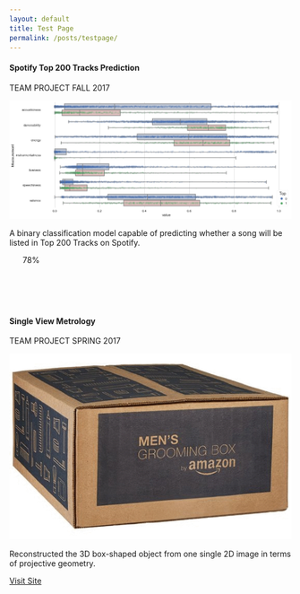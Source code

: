 ```yaml
---
layout: default
title: Test Page
permalink: /posts/testpage/
---
```


<div class="row">
  <div class="mb-2 col-md-6">
    <div class="card" style="height: 27rem;">
      <h4 class="card-header">Spotify Top 200 Tracks Prediction</h4>
      <div class="card-body">
        <p>
          <span class="badge badge-dark">TEAM PROJECT</span>
          <span class="badge badge-info">FALL 2017</span>
        </p>
        <a href="https://github.com/thsieh4/CSC522_project"><img class="card-img-top" src="/figure/demo.png"></a>
        <p class="card-text text-left">A binary classification model capable of predicting whether a song will be listed in Top 200 Tracks on Spotify.</p>
        <ul class="list-group list-group-flush">
          <div class="progress">
            <div class="progress-bar progress-bar-striped progress-bar-animated bg-secondary" style="width:78%">78%</div>
          </div>
        </ul>
      </div>
    </div>
  </div>  

  
  <div class="mb-2 col-md-6">
    <div class="card" style="height: 27rem;">
      <h4 class="card-header">Single View Metrology</h4>
      <div class="card-body">
        <p>
          <span class="badge badge-dark">TEAM PROJECT</span>
          <span class="badge badge-info">SPRING 2017</span>
        </p>
        <img class="card-img-top" src="/figure/Project_SingleViewMetrology.gif">
        <p class="card-text text-left">Reconstructed the 3D box-shaped object from one single 2D image in terms of projective geometry.</p>
        <div class="container text-center">
          <a href="#" class="btn btn-dark btn-sm">Visit Site</a>
        </div>
      </div>
    </div>
  </div>
  
</div>

